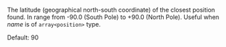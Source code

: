 The latitude (geographical north-south coordinate) of the closest position found. In range from -90.0 (South Pole) to +90.0 (North Pole). Useful when *name* is of `array<position>` type.

Default: 90